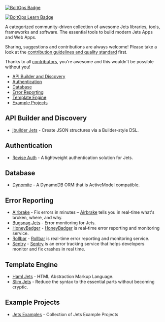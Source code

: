 [![BoltOps Badge](https://img.boltops.com/boltops/badges/boltops-badge.png)](https://www.boltops.com)

[![BoltOps Learn Badge](https://img.boltops.com/boltops-learn/boltops-learn.png)](https://learn.boltops.com)

A categorized community-driven collection of awesome Jets libraries, tools, frameworks and software. The essential tools to build modern Jets Apps and Web Apps.

Sharing, suggestions and contributions are always welcome! Please take a look at the [contribution guidelines and quality standard](https://github.com/boltops-tools/awesome-jets/blob/main/CONTRIBUTING.md) first.

Thanks to all [contributors](https://github.com/boltops-tools/awesome-jets/graphs/contributors), you're awesome and this wouldn't be possible without you!

* [API Builder and Discovery](#api-builder-and-discovery)
* [Authentication](#authentication)
* [Database](#database)
* [Error Reporting](#error-reporting)
* [Template Engine](#template-engine)
* [Example Projects](#example-projects)

## API Builder and Discovery

* [jbuilder Jets](https://github.com/tanukiti1987/jbuilder-jets) - Create JSON structures via a Builder-style DSL.

## Authentication 

* [Revise Auth](https://github.com/jeremiahlukus/revise_auth-jets) - A lightweight authentication solution for Jets.


## Database

* [Dynomite](https://github.com/boltops-tools/dynomite) - A DynamoDB ORM that is ActiveModel compatible.


## Error Reporting

* [Airbrake](https://github.com/tongueroo/airbrake-jets) - Fix errors in minutes – [Airbrake](https://airbrake.io) tells you in real-time what's broken, where, and why.
* [Bugsnag Jets](https://github.com/tgeselle/bugsnag-jets) - Error monitoring for Jets.
* [HoneyBadger](https://github.com/tongueroo/honeybadger-jets) - [HoneyBadger](https://honeybadger.com/) is real-time error reporting and monitoring service.
* [Rollbar](https://github.com/tongueroo/rollbar-jets) - [Rollbar](https://rollbar.com/) is real-time error reporting and monitoring service.
* [Sentry](https://github.com/tongueroo/sentry-jets) - [Sentry](https://sentry.io) is an error tracking service that helps developers monitor and fix crashes in real time.


## Template Engine

* [Haml Jets](https://github.com/ceritium/haml-jets) - HTML Abstraction Markup Language.
* [Slim Jets](https://github.com/tongueroo/slim-jets) - Reduce the syntax to the essential parts without becoming cryptic.


## Example Projects

* [Jets Examples](https://github.com/tongueroo/jets-examples) - Collection of Jets Example Projects

